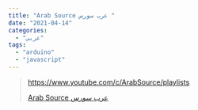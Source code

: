 ```yaml
---
title: "Arab Source عرب سورس "
date: "2021-04-14"
categories:
  - "عربي"
tags:
  - "arduino"
  - "javascript"
---
```


> https://www.youtube.com/c/ArabSource/playlists
>
> [Arab Source عرب سورس ](https://www.youtube.com/c/ArabSource/playlists)
